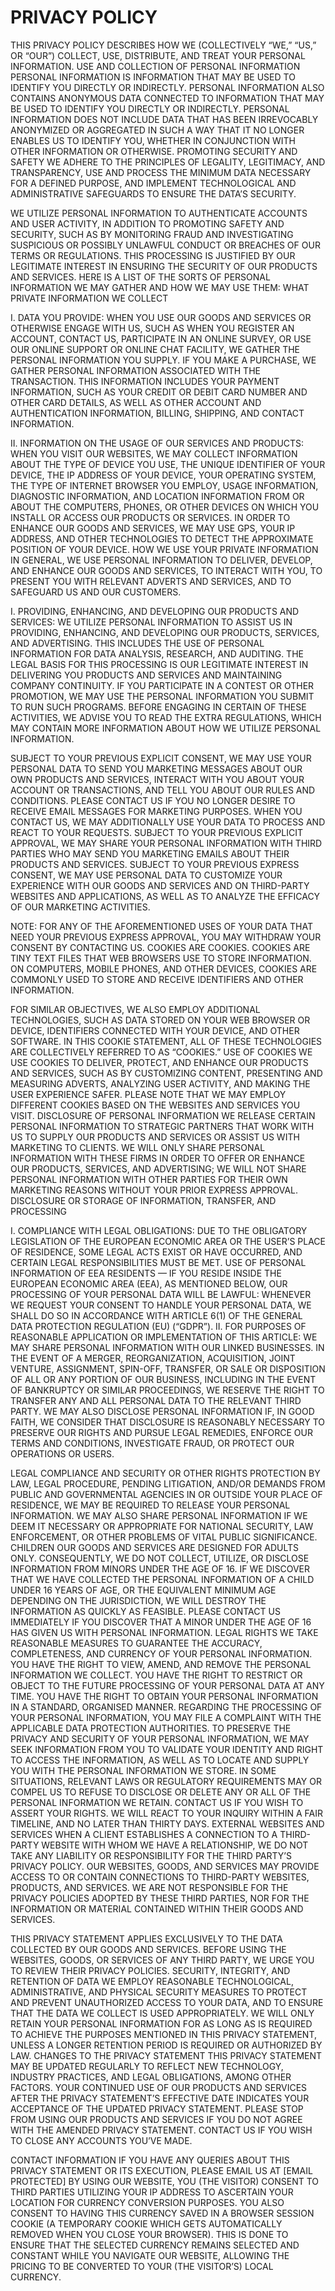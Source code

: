 # PRIVACY POLICY
THIS PRIVACY POLICY DESCRIBES HOW WE (COLLECTIVELY “WE,” “US,” OR “OUR”) COLLECT, USE, DISTRIBUTE, AND TREAT YOUR PERSONAL INFORMATION.
USE AND COLLECTION OF PERSONAL INFORMATION PERSONAL INFORMATION IS INFORMATION THAT MAY BE USED TO IDENTIFY YOU DIRECTLY OR INDIRECTLY. PERSONAL INFORMATION ALSO CONTAINS ANONYMOUS DATA CONNECTED TO INFORMATION THAT MAY BE USED TO IDENTIFY YOU DIRECTLY OR INDIRECTLY. PERSONAL INFORMATION DOES NOT INCLUDE DATA THAT HAS BEEN IRREVOCABLY ANONYMIZED OR AGGREGATED IN SUCH A WAY THAT IT NO LONGER ENABLES US TO IDENTIFY YOU, WHETHER IN CONJUNCTION WITH OTHER INFORMATION OR OTHERWISE. PROMOTING SECURITY AND SAFETY WE ADHERE TO THE PRINCIPLES OF LEGALITY, LEGITIMACY, AND TRANSPARENCY, USE AND PROCESS THE MINIMUM DATA NECESSARY FOR A DEFINED PURPOSE, AND IMPLEMENT TECHNOLOGICAL AND ADMINISTRATIVE SAFEGUARDS TO ENSURE THE DATA’S SECURITY.

WE UTILIZE PERSONAL INFORMATION TO AUTHENTICATE ACCOUNTS AND USER ACTIVITY, IN ADDITION TO PROMOTING SAFETY AND SECURITY, SUCH AS BY MONITORING FRAUD AND INVESTIGATING SUSPICIOUS OR POSSIBLY UNLAWFUL CONDUCT OR BREACHES OF OUR TERMS OR REGULATIONS. THIS PROCESSING IS JUSTIFIED BY OUR LEGITIMATE INTEREST IN ENSURING THE SECURITY OF OUR PRODUCTS AND SERVICES. HERE IS A LIST OF THE SORTS OF PERSONAL INFORMATION WE MAY GATHER AND HOW WE MAY USE THEM:
WHAT PRIVATE INFORMATION WE COLLECT

Ⅰ. DATA YOU PROVIDE: WHEN YOU USE OUR GOODS AND SERVICES OR OTHERWISE ENGAGE WITH US, SUCH AS WHEN YOU REGISTER AN ACCOUNT, CONTACT US, PARTICIPATE IN AN ONLINE SURVEY, OR USE OUR ONLINE SUPPORT OR ONLINE CHAT FACILITY, WE GATHER THE PERSONAL INFORMATION YOU SUPPLY. IF YOU MAKE A PURCHASE, WE GATHER PERSONAL INFORMATION ASSOCIATED WITH THE TRANSACTION. THIS INFORMATION INCLUDES YOUR PAYMENT INFORMATION, SUCH AS YOUR CREDIT OR DEBIT CARD NUMBER AND OTHER CARD DETAILS, AS WELL AS OTHER ACCOUNT AND AUTHENTICATION INFORMATION, BILLING, SHIPPING, AND CONTACT INFORMATION.

II. INFORMATION ON THE USAGE OF OUR SERVICES AND PRODUCTS: WHEN YOU VISIT OUR WEBSITES, WE MAY COLLECT INFORMATION ABOUT THE TYPE OF DEVICE YOU USE, THE UNIQUE IDENTIFIER OF YOUR DEVICE, THE IP ADDRESS OF YOUR DEVICE, YOUR OPERATING SYSTEM, THE TYPE OF INTERNET BROWSER YOU EMPLOY, USAGE INFORMATION, DIAGNOSTIC INFORMATION, AND LOCATION INFORMATION FROM OR ABOUT THE COMPUTERS, PHONES, OR OTHER DEVICES ON WHICH YOU INSTALL OR ACCESS OUR PRODUCTS OR SERVICES. IN ORDER TO ENHANCE OUR GOODS AND SERVICES, WE MAY USE GPS, YOUR IP ADDRESS, AND OTHER TECHNOLOGIES TO DETECT THE APPROXIMATE POSITION OF YOUR DEVICE. HOW WE USE YOUR PRIVATE INFORMATION IN GENERAL, WE USE PERSONAL INFORMATION TO DELIVER, DEVELOP, AND ENHANCE OUR GOODS AND SERVICES, TO INTERACT WITH YOU, TO PRESENT YOU WITH RELEVANT ADVERTS AND SERVICES, AND TO SAFEGUARD US AND OUR CUSTOMERS.

I. PROVIDING, ENHANCING, AND DEVELOPING OUR PRODUCTS AND SERVICES: WE UTILIZE PERSONAL INFORMATION TO ASSIST US IN PROVIDING, ENHANCING, AND DEVELOPING OUR PRODUCTS, SERVICES, AND ADVERTISING. THIS INCLUDES THE USE OF PERSONAL INFORMATION FOR DATA ANALYSIS, RESEARCH, AND AUDITING. THE LEGAL BASIS FOR THIS PROCESSING IS OUR LEGITIMATE INTEREST IN DELIVERING YOU PRODUCTS AND SERVICES AND MAINTAINING COMPANY CONTINUITY. IF YOU PARTICIPATE IN A CONTEST OR OTHER PROMOTION, WE MAY USE THE PERSONAL INFORMATION YOU SUBMIT TO RUN SUCH PROGRAMS. BEFORE ENGAGING IN CERTAIN OF THESE ACTIVITIES, WE ADVISE YOU TO READ THE EXTRA REGULATIONS, WHICH MAY CONTAIN MORE INFORMATION ABOUT HOW WE UTILIZE PERSONAL INFORMATION.

SUBJECT TO YOUR PREVIOUS EXPLICIT CONSENT, WE MAY USE YOUR PERSONAL DATA TO SEND YOU MARKETING MESSAGES ABOUT OUR OWN PRODUCTS AND SERVICES, INTERACT WITH YOU ABOUT YOUR ACCOUNT OR TRANSACTIONS, AND TELL YOU ABOUT OUR RULES AND CONDITIONS. PLEASE CONTACT US IF YOU NO LONGER DESIRE TO RECEIVE EMAIL MESSAGES FOR MARKETING PURPOSES. WHEN YOU CONTACT US, WE MAY ADDITIONALLY USE YOUR DATA TO PROCESS AND REACT TO YOUR REQUESTS. SUBJECT TO YOUR PREVIOUS EXPLICIT APPROVAL, WE MAY SHARE YOUR PERSONAL INFORMATION WITH THIRD PARTIES WHO MAY SEND YOU MARKETING EMAILS ABOUT THEIR PRODUCTS AND SERVICES. SUBJECT TO YOUR PREVIOUS EXPRESS CONSENT, WE MAY USE PERSONAL DATA TO CUSTOMIZE YOUR EXPERIENCE WITH OUR GOODS AND SERVICES AND ON THIRD-PARTY WEBSITES AND APPLICATIONS, AS WELL AS TO ANALYZE THE EFFICACY OF OUR MARKETING ACTIVITIES.

NOTE: FOR ANY OF THE AFOREMENTIONED USES OF YOUR DATA THAT NEED YOUR PREVIOUS EXPRESS APPROVAL, YOU MAY WITHDRAW YOUR CONSENT BY CONTACTING US. COOKIES ARE COOKIES. COOKIES ARE TINY TEXT FILES THAT WEB BROWSERS USE TO STORE INFORMATION. ON COMPUTERS, MOBILE PHONES, AND OTHER DEVICES, COOKIES ARE COMMONLY USED TO STORE AND RECEIVE IDENTIFIERS AND OTHER INFORMATION.

FOR SIMILAR OBJECTIVES, WE ALSO EMPLOY ADDITIONAL TECHNOLOGIES, SUCH AS DATA STORED ON YOUR WEB BROWSER OR DEVICE, IDENTIFIERS CONNECTED WITH YOUR DEVICE, AND OTHER SOFTWARE. IN THIS COOKIE STATEMENT, ALL OF THESE TECHNOLOGIES ARE COLLECTIVELY REFERRED TO AS “COOKIES.” USE OF COOKIES WE USE COOKIES TO DELIVER, PROTECT, AND ENHANCE OUR PRODUCTS AND SERVICES, SUCH AS BY CUSTOMIZING CONTENT, PRESENTING AND MEASURING ADVERTS, ANALYZING USER ACTIVITY, AND MAKING THE USER EXPERIENCE SAFER. PLEASE NOTE THAT WE MAY EMPLOY DIFFERENT COOKIES BASED ON THE WEBSITES AND SERVICES YOU VISIT. DISCLOSURE OF PERSONAL INFORMATION WE RELEASE CERTAIN PERSONAL INFORMATION TO STRATEGIC PARTNERS THAT WORK WITH US TO SUPPLY OUR PRODUCTS AND SERVICES OR ASSIST US WITH MARKETING TO CLIENTS. WE WILL ONLY SHARE PERSONAL INFORMATION WITH THESE FIRMS IN ORDER TO OFFER OR ENHANCE OUR PRODUCTS, SERVICES, AND ADVERTISING; WE WILL NOT SHARE PERSONAL INFORMATION WITH OTHER PARTIES FOR THEIR OWN MARKETING REASONS WITHOUT YOUR PRIOR EXPRESS APPROVAL.
DISCLOSURE OR STORAGE OF INFORMATION, TRANSFER, AND PROCESSING

I. COMPLIANCE WITH LEGAL OBLIGATIONS: DUE TO THE OBLIGATORY LEGISLATION OF THE EUROPEAN ECONOMIC AREA OR THE USER’S PLACE OF RESIDENCE, SOME LEGAL ACTS EXIST OR HAVE OCCURRED, AND CERTAIN LEGAL RESPONSIBILITIES MUST BE MET. USE OF PERSONAL INFORMATION OF EEA RESIDENTS — IF YOU RESIDE INSIDE THE EUROPEAN ECONOMIC AREA (EEA), AS MENTIONED BELOW, OUR PROCESSING OF YOUR PERSONAL DATA WILL BE LAWFUL: WHENEVER WE REQUEST YOUR CONSENT TO HANDLE YOUR PERSONAL DATA, WE SHALL DO SO IN ACCORDANCE WITH ARTICLE 6(1) OF THE GENERAL DATA PROTECTION REGULATION (EU) (“GDPR”).
II. FOR PURPOSES OF REASONABLE APPLICATION OR IMPLEMENTATION OF THIS ARTICLE: WE MAY SHARE PERSONAL INFORMATION WITH OUR LINKED BUSINESSES. IN THE EVENT OF A MERGER, REORGANIZATION, ACQUISITION, JOINT VENTURE, ASSIGNMENT, SPIN-OFF, TRANSFER, OR SALE OR DISPOSITION OF ALL OR ANY PORTION OF OUR BUSINESS, INCLUDING IN THE EVENT OF BANKRUPTCY OR SIMILAR PROCEEDINGS, WE RESERVE THE RIGHT TO TRANSFER ANY AND ALL PERSONAL DATA TO THE RELEVANT THIRD PARTY. WE MAY ALSO DISCLOSE PERSONAL INFORMATION IF, IN GOOD FAITH, WE CONSIDER THAT DISCLOSURE IS REASONABLY NECESSARY TO PRESERVE OUR RIGHTS AND PURSUE LEGAL REMEDIES, ENFORCE OUR TERMS AND CONDITIONS, INVESTIGATE FRAUD, OR PROTECT OUR OPERATIONS OR USERS.

LEGAL COMPLIANCE AND SECURITY OR OTHER RIGHTS PROTECTION BY LAW, LEGAL PROCEDURE, PENDING LITIGATION, AND/OR DEMANDS FROM PUBLIC AND GOVERNMENTAL AGENCIES IN OR OUTSIDE YOUR PLACE OF RESIDENCE, WE MAY BE REQUIRED TO RELEASE YOUR PERSONAL INFORMATION. WE MAY ALSO SHARE PERSONAL INFORMATION IF WE DEEM IT NECESSARY OR APPROPRIATE FOR NATIONAL SECURITY, LAW ENFORCEMENT, OR OTHER PROBLEMS OF VITAL PUBLIC SIGNIFICANCE. CHILDREN OUR GOODS AND SERVICES ARE DESIGNED FOR ADULTS ONLY. CONSEQUENTLY, WE DO NOT COLLECT, UTILIZE, OR DISCLOSE INFORMATION FROM MINORS UNDER THE AGE OF 16. IF WE DISCOVER THAT WE HAVE COLLECTED THE PERSONAL INFORMATION OF A CHILD UNDER 16 YEARS OF AGE, OR THE EQUIVALENT MINIMUM AGE DEPENDING ON THE JURISDICTION, WE WILL DESTROY THE INFORMATION AS QUICKLY AS FEASIBLE. PLEASE CONTACT US IMMEDIATELY IF YOU DISCOVER THAT A MINOR UNDER THE AGE OF 16 HAS GIVEN US WITH PERSONAL INFORMATION. LEGAL RIGHTS WE TAKE REASONABLE MEASURES TO GUARANTEE THE ACCURACY, COMPLETENESS, AND CURRENCY OF YOUR PERSONAL INFORMATION. YOU HAVE THE RIGHT TO VIEW, AMEND, AND REMOVE THE PERSONAL INFORMATION WE COLLECT. YOU HAVE THE RIGHT TO RESTRICT OR OBJECT TO THE FUTURE PROCESSING OF YOUR PERSONAL DATA AT ANY TIME.
YOU HAVE THE RIGHT TO OBTAIN YOUR PERSONAL INFORMATION IN A STANDARD, ORGANISED MANNER. REGARDING THE PROCESSING OF YOUR PERSONAL INFORMATION, YOU MAY FILE A COMPLAINT WITH THE APPLICABLE DATA PROTECTION AUTHORITIES. TO PRESERVE THE PRIVACY AND SECURITY OF YOUR PERSONAL INFORMATION, WE MAY SEEK INFORMATION FROM YOU TO VALIDATE YOUR IDENTITY AND RIGHT TO ACCESS THE INFORMATION, AS WELL AS TO LOCATE AND SUPPLY YOU WITH THE PERSONAL INFORMATION WE STORE. IN SOME SITUATIONS, RELEVANT LAWS OR REGULATORY REQUIREMENTS MAY OR COMPEL US TO REFUSE TO DISCLOSE OR DELETE ANY OR ALL OF THE PERSONAL INFORMATION WE RETAIN. CONTACT US IF YOU WISH TO ASSERT YOUR RIGHTS. WE WILL REACT TO YOUR INQUIRY WITHIN A FAIR TIMELINE, AND NO LATER THAN THIRTY DAYS. EXTERNAL WEBSITES AND SERVICES WHEN A CLIENT ESTABLISHES A CONNECTION TO A THIRD-PARTY WEBSITE WITH WHOM WE HAVE A RELATIONSHIP, WE DO NOT TAKE ANY LIABILITY OR RESPONSIBILITY FOR THE THIRD PARTY’S PRIVACY POLICY. OUR WEBSITES, GOODS, AND SERVICES MAY PROVIDE ACCESS TO OR CONTAIN CONNECTIONS TO THIRD-PARTY WEBSITES, PRODUCTS, AND SERVICES. WE ARE NOT RESPONSIBLE FOR THE PRIVACY POLICIES ADOPTED BY THESE THIRD PARTIES, NOR FOR THE INFORMATION OR MATERIAL CONTAINED WITHIN THEIR GOODS AND SERVICES.

THIS PRIVACY STATEMENT APPLIES EXCLUSIVELY TO THE DATA COLLECTED BY OUR GOODS AND SERVICES. BEFORE USING THE WEBSITES, GOODS, OR SERVICES OF ANY THIRD PARTY, WE URGE YOU TO REVIEW THEIR PRIVACY POLICIES. SECURITY, INTEGRITY, AND RETENTION OF DATA WE EMPLOY REASONABLE TECHNOLOGICAL, ADMINISTRATIVE, AND PHYSICAL SECURITY MEASURES TO PROTECT AND PREVENT UNAUTHORIZED ACCESS TO YOUR DATA, AND TO ENSURE THAT THE DATA WE COLLECT IS USED APPROPRIATELY. WE WILL ONLY RETAIN YOUR PERSONAL INFORMATION FOR AS LONG AS IS REQUIRED TO ACHIEVE THE PURPOSES MENTIONED IN THIS PRIVACY STATEMENT, UNLESS A LONGER RETENTION PERIOD IS REQUIRED OR AUTHORIZED BY LAW.
CHANGES TO THE PRIVACY STATEMENT THIS PRIVACY STATEMENT MAY BE UPDATED REGULARLY TO REFLECT NEW TECHNOLOGY, INDUSTRY PRACTICES, AND LEGAL OBLIGATIONS, AMONG OTHER FACTORS. YOUR CONTINUED USE OF OUR PRODUCTS AND SERVICES AFTER THE PRIVACY STATEMENT’S EFFECTIVE DATE INDICATES YOUR ACCEPTANCE OF THE UPDATED PRIVACY STATEMENT. PLEASE STOP FROM USING OUR PRODUCTS AND SERVICES IF YOU DO NOT AGREE WITH THE AMENDED PRIVACY STATEMENT. CONTACT US IF YOU WISH TO CLOSE ANY ACCOUNTS YOU’VE MADE.

CONTACT INFORMATION IF YOU HAVE ANY QUERIES ABOUT THIS PRIVACY STATEMENT OR ITS EXECUTION, PLEASE EMAIL US AT [EMAIL PROTECTED] BY USING OUR WEBSITE, YOU (THE VISITOR) CONSENT TO THIRD PARTIES UTILIZING YOUR IP ADDRESS TO ASCERTAIN YOUR LOCATION FOR CURRENCY CONVERSION PURPOSES. YOU ALSO CONSENT TO HAVING THIS CURRENCY SAVED IN A BROWSER SESSION COOKIE (A TEMPORARY COOKIE WHICH GETS AUTOMATICALLY REMOVED WHEN YOU CLOSE YOUR BROWSER). THIS IS DONE TO ENSURE THAT THE SELECTED CURRENCY REMAINS SELECTED AND CONSTANT WHILE YOU NAVIGATE OUR WEBSITE, ALLOWING THE PRICING TO BE CONVERTED TO YOUR (THE VISITOR’S) LOCAL CURRENCY.